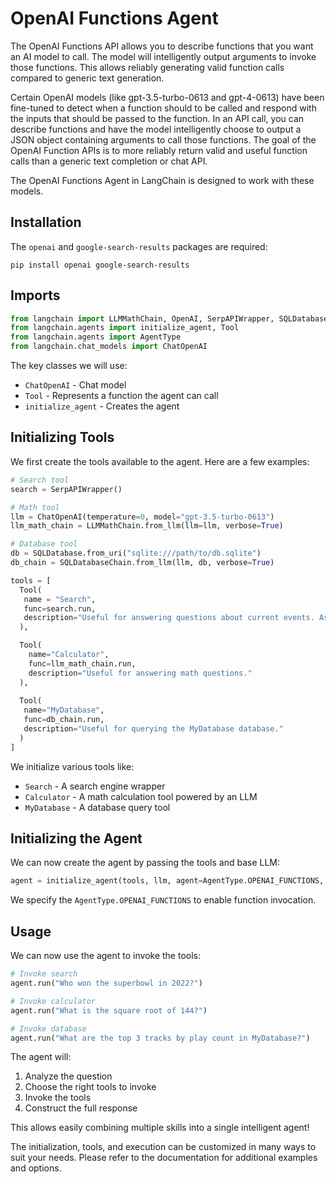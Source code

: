 

# OpenAI Functions Agent

The OpenAI Functions API allows you to describe functions that you want an AI model to call. The model will intelligently output arguments to invoke those functions. This allows reliably generating valid function calls compared to generic text generation. 

Certain OpenAI models (like gpt-3.5-turbo-0613 and gpt-4-0613) have been fine-tuned to detect when a function should to be called and respond with the inputs that should be passed to the function. In an API call, you can describe functions and have the model intelligently choose to output a JSON object containing arguments to call those functions. The goal of the OpenAI Function APIs is to more reliably return valid and useful function calls than a generic text completion or chat API.

The OpenAI Functions Agent in LangChain is designed to work with these models.

## Installation

The `openai` and `google-search-results` packages are required:

```
pip install openai google-search-results
```

## Imports

```python
from langchain import LLMMathChain, OpenAI, SerpAPIWrapper, SQLDatabase, SQLDatabaseChain
from langchain.agents import initialize_agent, Tool 
from langchain.agents import AgentType
from langchain.chat_models import ChatOpenAI
```

The key classes we will use:

- `ChatOpenAI` - Chat model 
- `Tool` - Represents a function the agent can call
- `initialize_agent` - Creates the agent

## Initializing Tools

We first create the tools available to the agent. Here are a few examples:

```python
# Search tool 
search = SerpAPIWrapper()

# Math tool
llm = ChatOpenAI(temperature=0, model="gpt-3.5-turbo-0613")
llm_math_chain = LLMMathChain.from_llm(llm=llm, verbose=True)

# Database tool 
db = SQLDatabase.from_uri("sqlite:///path/to/db.sqlite")
db_chain = SQLDatabaseChain.from_llm(llm, db, verbose=True)

tools = [
  Tool(
   name = "Search",
   func=search.run,
   description="Useful for answering questions about current events. Ask targeted queries."
  ),

  Tool(
    name="Calculator",
    func=llm_math_chain.run,
    description="Useful for answering math questions."
  ),
  
  Tool(
   name="MyDatabase",
   func=db_chain.run,
   description="Useful for querying the MyDatabase database." 
  )
]
```

We initialize various tools like:

- `Search` - A search engine wrapper 
- `Calculator` - A math calculation tool powered by an LLM
- `MyDatabase` - A database query tool

## Initializing the Agent

We can now create the agent by passing the tools and base LLM:

```python
agent = initialize_agent(tools, llm, agent=AgentType.OPENAI_FUNCTIONS, verbose=True)
```

We specify the `AgentType.OPENAI_FUNCTIONS` to enable function invocation.

## Usage

We can now use the agent to invoke the tools:

```python
# Invoke search 
agent.run("Who won the superbowl in 2022?")

# Invoke calculator
agent.run("What is the square root of 144?") 

# Invoke database  
agent.run("What are the top 3 tracks by play count in MyDatabase?")
```

The agent will:

1. Analyze the question
2. Choose the right tools to invoke 
3. Invoke the tools
4. Construct the full response

This allows easily combining multiple skills into a single intelligent agent!

The initialization, tools, and execution can be customized in many ways to suit your needs. Please refer to the documentation for additional examples and options.

